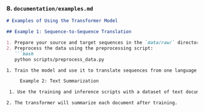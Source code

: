 ### 8. `documentation/examples.md`

```markdown
# Examples of Using the Transformer Model

## Example 1: Sequence-to-Sequence Translation

1. Prepare your source and target sequences in the `data/raw/` directory.
2. Preprocess the data using the preprocessing script:
   ```bash
   python scripts/preprocess_data.py

1. Train the model and use it to translate sequences from one language to another.

     Example 2: Text Summarization

 1. Use the training and inference scripts with a dataset of text documents.

2. The transformer will summarize each document after training.